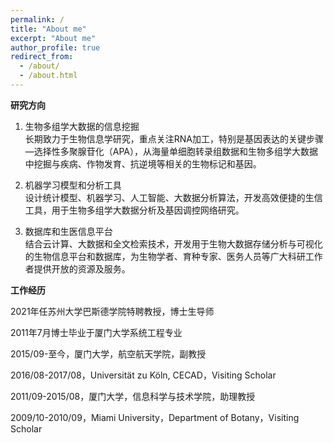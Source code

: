 ```yaml
---
permalink: /
title: "About me"
excerpt: "About me"
author_profile: true
redirect_from: 
  - /about/
  - /about.html
---
```


**研究方向**

1. 生物多组学大数据的信息挖掘  
长期致力于生物信息学研究，重点关注RNA加工，特别是基因表达的关键步骤—选择性多聚腺苷化（APA），从海量单细胞转录组数据和生物多组学大数据中挖掘与疾病、作物发育、抗逆境等相关的生物标记和基因。  
  
2. 机器学习模型和分析工具  
设计统计模型、机器学习、人工智能、大数据分析算法，开发高效便捷的生信工具，用于生物多组学大数据分析及基因调控网络研究。
  
3. 数据库和生医信息平台  
结合云计算、大数据和全文检索技术，开发用于生物大数据存储分析与可视化的生物信息平台和数据库，为生物学者、育种专家、医务人员等广大科研工作者提供开放的资源及服务。  


**工作经历**

2021年任苏州大学巴斯德学院特聘教授，博士生导师  
  
2011年7月博士毕业于厦门大学系统工程专业
  
2015/09-至今，厦门大学，航空航天学院，副教授  
  
2016/08-2017/08，Universität zu Köln, CECAD，Visiting Scholar  
   
2011/09-2015/08，厦门大学，信息科学与技术学院，助理教授   
  
2009/10-2010/09，Miami University，Department of Botany，Visiting Scholar  
  
